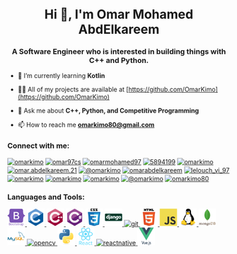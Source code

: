<h1 align="center">Hi 👋, I'm Omar Mohamed AbdElkareem</h1>
<h3 align="center">A Software Engineer who is interested in building things with C++ and Python.</h3>

[comment]: <> (<p align="left"> <a href="https://github.com/ryo-ma/github-profile-trophy"><img src="https://github-profile-trophy.vercel.app/?username=omarkimo" alt="omarkimo" /></a> </p>)

- 🌱 I’m currently learning **Kotlin**

- 👨‍💻 All of my projects are available at [https://github.com/OmarKimo](https://github.com/OmarKimo)

- 💬 Ask me about **C++, Python, and Competitive Programming**

- 📫 How to reach me **omarkimo80@gmail.com**

<h3 align="left">Connect with me:</h3>
<p align="left">
<a href="https://codepen.io/omarkimo" target="blank"><img align="center" src="https://github.com/rahuldkjain/github-profile-readme-generator/blob/master/src/images/icons/Social/codepen.svg" alt="omarkimo" height="30" width="40" /></a>
<a href="https://twitter.com/omar97cs" target="blank"><img align="center" src="https://github.com/rahuldkjain/github-profile-readme-generator/blob/master/src/images/icons/Social/twitter.svg" alt="omar97cs" height="30" width="40" /></a>
<a href="https://linkedin.com/in/omarmohamed97" target="blank"><img align="center" src="https://github.com/rahuldkjain/github-profile-readme-generator/blob/master/src/images/icons/Social/linked-in-alt.svg" alt="omarmohamed97" height="30" width="40" /></a>
<a href="https://stackoverflow.com/users/5894199" target="blank"><img align="center" src="https://github.com/rahuldkjain/github-profile-readme-generator/blob/master/src/images/icons/Social/stack-overflow.svg" alt="5894199" height="30" width="40" /></a>
<a href="https://kaggle.com/omarkimo" target="blank"><img align="center" src="https://github.com/rahuldkjain/github-profile-readme-generator/blob/master/src/images/icons/Social/kaggle.svg" alt="omarkimo" height="30" width="40" /></a>
<a href="https://fb.com/omar.abdelkareem.21" target="blank"><img align="center" src="https://github.com/rahuldkjain/github-profile-readme-generator/blob/master/src/images/icons/Social/facebook.svg" alt="omar.abdelkareem.21" height="30" width="40" /></a>
<a href="https://medium.com/@omarkimo" target="blank"><img align="center" src="https://github.com/rahuldkjain/github-profile-readme-generator/blob/master/src/images/icons/Social/medium.svg" alt="@omarkimo" height="30" width="40" /></a>
<a href="https://www.youtube.com/c/omarabdelkareem" target="blank"><img align="center" src="https://github.com/rahuldkjain/github-profile-readme-generator/blob/master/src/images/icons/Social/youtube.svg" alt="omarabdelkareem" height="30" width="40" /></a>
<a href="https://www.codechef.com/users/lelouch_vi_97" target="blank"><img align="center" src="https://cdn.jsdelivr.net/npm/simple-icons@3.1.0/icons/codechef.svg" alt="lelouch_vi_97" height="30" width="40" /></a>
<a href="https://www.hackerrank.com/omarkimo" target="blank"><img align="center" src="https://github.com/rahuldkjain/github-profile-readme-generator/blob/master/src/images/icons/Social/hackerrank.svg" alt="omarkimo" height="30" width="40" /></a>
<a href="https://codeforces.com/profile/omarkimo" target="blank"><img align="center" src="https://cdn.jsdelivr.net/npm/simple-icons@3.0.1/icons/codeforces.svg" alt="omarkimo" height="30" width="40" /></a>
<a href="https://www.leetcode.com/omarkimo" target="blank"><img align="center" src="https://github.com/rahuldkjain/github-profile-readme-generator/blob/master/src/images/icons/Social/leet-code.svg" alt="omarkimo" height="30" width="40" /></a>
<a href="https://www.hackerearth.com/@omarkimo" target="blank"><img align="center" src="https://github.com/rahuldkjain/github-profile-readme-generator/blob/master/src/images/icons/Social/hackerearth.svg" alt="@omarkimo" height="30" width="40" /></a>
<a href="https://www.topcoder.com/members/omarkimo80" target="blank"><img align="center" src="https://cdn.jsdelivr.net/npm/simple-icons@3.0.1/icons/topcoder.svg" alt="omarkimo80" height="30" width="40" /></a>
</p>

<h3 align="left">Languages and Tools:</h3>
<p align="left"> <a href="https://getbootstrap.com" target="_blank"> <img src="https://raw.githubusercontent.com/devicons/devicon/master/icons/bootstrap/bootstrap-plain-wordmark.svg" alt="bootstrap" width="40" height="40"/> </a> <a href="https://www.cprogramming.com/" target="_blank"> <img src="https://raw.githubusercontent.com/devicons/devicon/master/icons/c/c-original.svg" alt="c" width="40" height="40"/> </a> <a href="https://www.w3schools.com/cpp/" target="_blank"> <img src="https://raw.githubusercontent.com/devicons/devicon/master/icons/cplusplus/cplusplus-original.svg" alt="cplusplus" width="40" height="40"/> </a> <a href="https://www.w3schools.com/cs/" target="_blank"> <img src="https://raw.githubusercontent.com/devicons/devicon/master/icons/csharp/csharp-original.svg" alt="csharp" width="40" height="40"/> </a> <a href="https://www.w3schools.com/css/" target="_blank"> <img src="https://raw.githubusercontent.com/devicons/devicon/master/icons/css3/css3-original-wordmark.svg" alt="css3" width="40" height="40"/> </a> <a href="https://www.djangoproject.com/" target="_blank"> <img src="https://raw.githubusercontent.com/devicons/devicon/master/icons/django/django-original.svg" alt="django" width="40" height="40"/> </a> <a href="https://git-scm.com/" target="_blank"> <img src="https://www.vectorlogo.zone/logos/git-scm/git-scm-icon.svg" alt="git" width="40" height="40"/> </a> <a href="https://www.w3.org/html/" target="_blank"> <img src="https://raw.githubusercontent.com/devicons/devicon/master/icons/html5/html5-original-wordmark.svg" alt="html5" width="40" height="40"/> </a> <a href="https://developer.mozilla.org/en-US/docs/Web/JavaScript" target="_blank"> <img src="https://raw.githubusercontent.com/devicons/devicon/master/icons/javascript/javascript-original.svg" alt="javascript" width="40" height="40"/> </a> <a href="https://www.linux.org/" target="_blank"> <img src="https://raw.githubusercontent.com/devicons/devicon/master/icons/linux/linux-original.svg" alt="linux" width="40" height="40"/> </a> <a href="https://www.mongodb.com/" target="_blank"> <img src="https://raw.githubusercontent.com/devicons/devicon/master/icons/mongodb/mongodb-original-wordmark.svg" alt="mongodb" width="40" height="40"/> </a> <a href="https://www.mysql.com/" target="_blank"> <img src="https://raw.githubusercontent.com/devicons/devicon/master/icons/mysql/mysql-original-wordmark.svg" alt="mysql" width="40" height="40"/> </a> <a href="https://opencv.org/" target="_blank"> <img src="https://www.vectorlogo.zone/logos/opencv/opencv-icon.svg" alt="opencv" width="40" height="40"/> </a> <a href="https://www.python.org" target="_blank"> <img src="https://raw.githubusercontent.com/devicons/devicon/master/icons/python/python-original.svg" alt="python" width="40" height="40"/> </a> <a href="https://reactjs.org/" target="_blank"> <img src="https://raw.githubusercontent.com/devicons/devicon/master/icons/react/react-original-wordmark.svg" alt="react" width="40" height="40"/> </a> <a href="https://reactnative.dev/" target="_blank"> <img src="https://reactnative.dev/img/header_logo.svg" alt="reactnative" width="40" height="40"/> </a> <a href="https://vuejs.org/" target="_blank"> <img src="https://raw.githubusercontent.com/devicons/devicon/master/icons/vuejs/vuejs-original-wordmark.svg" alt="vuejs" width="40" height="40"/> </a> </p>

[comment]: <> (<p><img align="left" src="https://github-readme-stats.vercel.app/api/top-langs?username=omarkimo&show_icons=true&locale=en&layout=compact" alt="omarkimo" /></p>)

[comment]: <> (<p><img align="center" src="https://github-readme-streak-stats.herokuapp.com/?user=omarkimo&" alt="omarkimo" /></p>)

